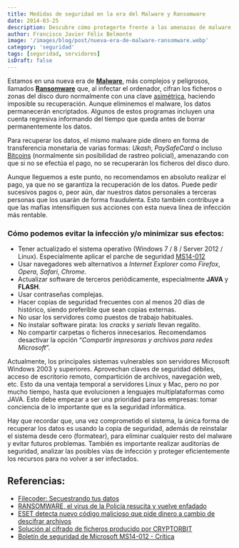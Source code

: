 ```yaml
---
title: Medidas de seguridad en la era del Malware y Ransomware
date: 2014-03-25
description: Descubre cómo protegerte frente a las amenazas de malware y ransomware en la era digital, con consejos prácticos y medidas de seguridad para minimizar riesgos y salvaguardar tus datos.
author: Francisco Javier Félix Belmonte
image: '/images/blog/post/nueva-era-de-malware-ransomware.webp'
category: 'seguridad'
tags: [seguridad, servidores]
isDraft: false
---
```

Estamos en una nueva era de [**Malware**](http://es.wikipedia.org/wiki/Malware), más complejos y peligrosos, llamados [**Ransomware**](http://es.wikipedia.org/wiki/Ransomware) que, al infectar el ordenador, cifran los ficheros o zonas del disco duro normalmente con una clave [asimétrica](http://es.wikipedia.org/wiki/Criptograf%C3%ADa_asim%C3%A9trica), haciendo imposible su recuperación. Aunque eliminemos el malware, los datos permanecerán encriptados. Algunos de estos programas incluyen una cuenta regresiva informando del tiempo que queda antes de borrar permanentemente los datos.

Para recuperar los datos, el mismo malware pide dinero en forma de transferencia monetaria de varias formas: _Ukash_, _PaySafeCard_ o incluso [Bitcoins](https://bitcoin.org/es/) (normalmente sin posibilidad de rastreo policial), amenazando con que si no se efectúa el pago, no se recuperarán los ficheros del disco duro.

Aunque lleguemos a este punto, no recomendamos en absoluto realizar el pago, ya que no se garantiza la recuperación de los datos. Puede pedir sucesivos pagos o, peor aún, dar nuestros datos personales a terceras personas que los usarán de forma fraudulenta. Esto también contribuye a que las mafias intensifiquen sus acciones con esta nueva línea de infección más rentable.

### Cómo podemos evitar la infección y/o minimizar sus efectos:

- Tener actualizado el sistema operativo (Windows 7 / 8 / Server 2012 / Linux). Especialmente aplicar el parche de seguridad [MS14-012](https://technet.microsoft.com/es-es/security/bulletin/ms14-012)
- Usar navegadores web alternativos a _Internet Explorer_ como _Firefox_, _Opera_, _Safari_, _Chrome_.
- Actualizar software de terceros periódicamente, especialmente **JAVA** y **FLASH**.
- Usar contraseñas complejas.
- Hacer copias de seguridad frecuentes con al menos 20 días de histórico, siendo preferible que sean copias externas.
- No usar los servidores como puestos de trabajo habituales.
- No instalar software pirata: los _cracks_ y _serials_ llevan regalito.
- No compartir carpetas o ficheros innecesarios. Recomendamos desactivar la opción “_Compartir impresoras y archivos para redes Microsoft_”.

Actualmente, los principales sistemas vulnerables son servidores Microsoft Windows 2003 y superiores. Aprovechan claves de seguridad débiles, acceso de escritorio remoto, compartición de archivos, navegación web, etc. Esto da una ventaja temporal a servidores Linux y Mac, pero no por mucho tiempo, hasta que evolucionen a lenguajes multiplataformas como JAVA. Esto debe empezar a ser una prioridad para las empresas: tomar conciencia de lo importante que es la seguridad informática.

Hay que recordar que, una vez comprometido el sistema, la única forma de recuperar los datos es usando la copia de seguridad, además de reinstalar el sistema desde cero (formatear), para eliminar cualquier resto del malware y evitar futuros problemas. También es importante realizar auditorías de seguridad, analizar las posibles vías de infección y proteger eficientemente los recursos para no volver a ser infectados.

## Referencias:

- [Filecoder: Secuestrando tus datos](http://blogs.protegerse.com/laboratorio/2013/09/26/filecoder-secuestrando-tus-datos/)
- [RANSOMWARE, el virus de la Policía resucita y vuelve enfadado](http://elblogdeangelucho.com/elblogdeangelucho/blog/2013/03/16/ransomware-el-virus-de-la-policia-resucita-y-vuelve-enfadado/)
- [ESET detecta nuevo código malicioso que pide dinero a cambio de descifrar archivos](http://www.eset-la.com/centro-prensa/articulo/2013/eset-detecta-nuevo-codigo-malicioso-pide-dinero-descifrar-archivos/3367)
- [Solución al cifrado de ficheros producido por CRYPTORBIT](http://www.zonavirus.com/noticias/2014/muy-importante-solucion-al-cifrado-de-ficheros-producido-por-el-cryptorbit.asp)
- [Boletín de seguridad de Microsoft MS14-012 - Crítica](https://technet.microsoft.com/es-es/security/bulletin/ms14-012)